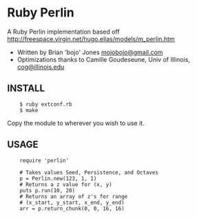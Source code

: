 # Ruby Perlin

A Ruby Perlin implementation based off
<http://freespace.virgin.net/hugo.elias/models/m_perlin.htm>

- Written by Brian 'bojo' Jones <mojobojo@gmail.com>
- Optimizations thanks to Camille Goudeseune, Univ of Illinois, <cog@illinois.edu>

## INSTALL

		$ ruby extconf.rb
		$ make

Copy the module to wherever you wish to use it.

## USAGE

		require 'perlin'

		# Takes values Seed, Persistence, and Octaves
		p = Perlin.new(123, 1, 1)
		# Returns a z value for (x, y)
		puts p.run(10, 20) 
		# Returns an array of z's for range 
		# (x_start, y_start, x_end, y_end)
		arr = p.return_chunk(0, 0, 16, 16)